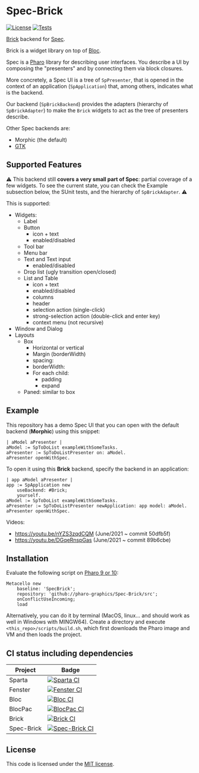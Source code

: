 # Spec-Brick

[![License](https://img.shields.io/github/license/pharo-graphics/Spec-Brick.svg)](./LICENSE)
[![Tests](https://github.com/pharo-graphics/Spec-Brick/actions/workflows/test.yml/badge.svg)](https://github.com/pharo-graphics/Spec-Brick/actions/workflows/test.yml)

[Brick](https://github.com/pharo-graphics/Brick) backend for [Spec](https://github.com/pharo-spec/Spec). 

Brick is a widget library on top of [Bloc](https://github.com/pharo-graphics/Bloc).

Spec is a [Pharo](https://pharo.org/) library for describing user interfaces. You describe a UI by composing the "presenters" and by connecting them via block closures.

More concretely, a Spec UI is a tree of `SpPresenter`, that is opened in the context of an application (`SpApplication`) that, among others, indicates what is the backend.

Our backend (`SpBrickBackend`) provides the adapters (hierarchy of `SpBrickAdapter`) to make the `Brick` widgets to act as the tree of presenters describe.

Other Spec backends are:
- Morphic (the default)
- [GTK](https://github.com/pharo-spec/Spec-Gtk)


## Supported Features

:warning: 
This backend still **covers a very small part of Spec**: partial coverage of a few widgets. To see the current state, you can check the Example subsection below, the SUnit tests, and the hierarchy of `SpBrickAdapter`.
:warning:

This is supported:

- Widgets:
  - Label
  - Button
    - icon + text
    - enabled/disabled
  - Tool bar
  - Menu bar
  - Text and Text input
    - enabled/disabled
  - Drop list (ugly transition open/closed)
  - List and Table
    - icon + text
    - enabled/disabled
    - columns
    - header
    - selection action (single-click)
    - strong-selection action (double-click and enter key)
    - context menu (not recursive)
- Window and Dialog
- Layouts
  - Box
    - Horizontal or vertical
    - Margin (borderWidth)
    - spacing:
    - borderWidth:
    - For each child:
      - padding
      - expand
  - Paned: similar to box


## Example

This repository has a demo Spec UI that you can open with the default backend (**Morphic**) using this snippet:

```smalltalk
| aModel aPresenter |
aModel := SpToDoList exampleWithSomeTasks.
aPresenter := SpToDoListPresenter on: aModel.
aPresenter openWithSpec.
```

To open it using this **Brick** backend, specify the backend in an application:

```smalltalk
| app aModel aPresenter |
app := SpApplication new 
	useBackend: #Brick;
	yourself.
aModel := SpToDoList exampleWithSomeTasks.
aPresenter := SpToDoListPresenter newApplication: app model: aModel.
aPresenter openWithSpec.
```

Videos:
- https://youtu.be/nYZS3zqdCQM (June/2021 ~ commit 50dfb5f)
- https://youtu.be/DGqeRnspGas (June/2021 ~ commit 89b6cbe)


## Installation

Evaluate the following script on [Pharo 9 or 10](https://pharo.org/download):

```smalltalk
Metacello new
	baseline: 'SpecBrick';
	repository: 'github://pharo-graphics/Spec-Brick/src';
	onConflictUseIncoming;
	load
```

Alternatively, you can do it by terminal (MacOS, linux... and should work as well in Windows with MINGW64). 
Create a directory and execute `<this_repo>/scripts/build.sh`, which first downloads the Pharo image and VM and then loads the project.


## CI status including dependencies

| Project | Badge |
| ------- | ----- |
| Sparta | [![Sparta CI](https://github.com/pharo-graphics/sparta/actions/workflows/test.yml/badge.svg)](https://github.com/pharo-graphics/sparta/actions/workflows/test.yml) |
| Fenster | [![Fenster CI](https://github.com/pharo-graphics/fenster/actions/workflows/test.yml/badge.svg)](https://github.com/pharo-graphics/fenster/actions/workflows/test.yml) |
| Bloc | [![Bloc CI](https://github.com/pharo-graphics/Bloc/actions/workflows/test.yml/badge.svg)](https://github.com/pharo-graphics/Bloc/actions/workflows/test.yml) |
| BlocPac | [![BlocPac CI](https://github.com/pharo-graphics/bloc-pac/actions/workflows/test.yml/badge.svg)](https://github.com/pharo-graphics/bloc-pac/actions/workflows/test.yml) |
| Brick | [![Brick CI](https://github.com/pharo-graphics/Brick/actions/workflows/test.yml/badge.svg)](https://github.com/pharo-graphics/Brick/actions/workflows/test.yml) |
| Spec-Brick | [![Spec-Brick CI](https://github.com/pharo-graphics/Spec-Brick/actions/workflows/test.yml/badge.svg)](https://github.com/pharo-graphics/Spec-Brick/actions/workflows/test.yml) |


## License

This code is licensed under the [MIT license](./LICENSE).
